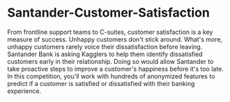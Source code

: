 # Santander-Customer-Satisfaction
From frontline support teams to C-suites, customer satisfaction is a key measure of success. 
Unhappy customers don't stick around. What's more, unhappy customers rarely voice their dissatisfaction before leaving.  
Santander Bank is asking Kagglers to help them identify dissatisfied customers early in their relationship. 
Doing so would allow Santander to take proactive steps to improve a customer's happiness before it's too late.
In this competition, you'll work with hundreds of anonymized features to predict if a customer is satisfied or dissatisfied with their banking experience.
